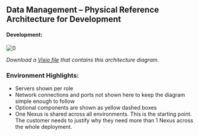 ## Data Management – Physical Reference Architecture for Development

#### Development:
![[0]][0]

*Download a [Visio file][DM-Architecture-6.4-Dev] that contains this architecture diagram.*

### Environment Highlights:

- Servers shown per role
- Network connections and ports not shown here to keep the diagram simple enough to follow
- Optional components are shown as yellow dashed boxes
- One Nexus is shared across all environments.  This is the starting point.  The customer needs to justify why they need more than 1 Nexus across the whole deployment.

<!-- links -->
[0]: ./../../../resources/images/data-management/DM-Architecture-6.4-Dev.png "DM Architecture 6.4 for Development"
[DM-Architecture-6.4-Dev]: ./../../../resources/templates/visio/dm-architecture/DM-Architecture-6.4-Dev.vsd
